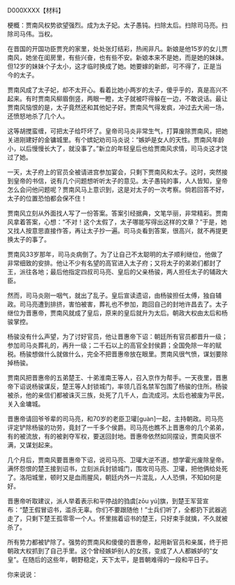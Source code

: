 D000XXXX【材料】

梗概：贾南风权势欲望强烈。成为太子妃。太子愚钝。扫除太后。扫除司马亮。扫除司马伟。当权。



在晋国的开国功臣贾充的家里，处处张灯结彩，热闹非凡。新娘是他15岁的女儿贾南风，她坐在闺房里，有些兴奋，也有些不安。新娘本来不是她，而是她的妹妹。但12岁的妹妹个子太小，这才临时换成了她。她要嫁的新郎，可不得了，正是当今的太子。

贾南风成了太子妃，却不太开心。看着比她小两岁的太子，傻乎乎的，真是高兴不起来。有时贾南风柳眉倒竖，两眼一瞪，太子就被吓得躲在一边，不敢说话。最让贾南风恼恨的是，太子竟然还和其他妃子好。贾南风气得发疯，冲过去大闹一场，还愤怒地杀了几个人。

这等胡搅蛮缠，可把太子给吓坏了。皇帝司马炎非常生气，打算废除贾南风，把她关进刚建好的金镛城里。有个嫔妃劝司马炎说：“嫉妒是女人的天性。贾南风年龄小，以后慢慢长大了，就没事了。”新立的年轻皇后也给贾南风求情，司马炎这才饶过了她。

一天，太子府上的官员全被请进宫参加宴会，只剩下贾南风和太子。这时，突然接到皇帝的书信，说有几个问题想听听太子的意见。太子愚钝的事，人人皆知，皇帝怎么会问他问题呢？贾南风马上意识到，这是对太子的一次考察。倘若回答不好，太子的位置恐怕都会保不住！

贾南风立刻从外面找人写了一份答案。答案引经据典，文笔华丽，非常精彩。贾南风拿着答案，心想：“不对！这个太假了，太子哪能写得出这样的文章？”于是，她又找人按意思直接作答，再让太子抄一遍。司马炎看到答案，很高兴，就不再提更换太子的事了。

贾南风33岁那年，司马炎病倒了。为了让自己不太聪明的太子顺利继位，他做了非常细致的安排。他让不少有名望的高官进入太子府；又将太子的弟弟们都封了王，派往各地；最后他指定四叔司马亮、皇后的父亲杨骏，两人担任太子的辅政大臣。

然而，司马炎刚一咽气，就出了乱子。皇后宣读遗诏，由杨骏担任太傅，独自辅政。司马亮遭到排挤，害怕被害，葬礼也不参加，跑回自己的封地许昌去了。太子继位为晋惠帝，贾南风就成了皇后，原来的皇后就升为太后。朝政大权由太后和杨骏掌控。

杨骏没有什么声望，为了讨好官员，他让晋惠帝下诏：朝廷所有官员都晋升一级；参加司马炎葬礼的，再升一级；二千石以上的高官全封侯爵；全国免除一年的赋税。杨骏想做什么就做什么，完全不把晋惠帝放在眼里。贾南风很气愤，谋划要除掉杨骏。

贾南风把晋惠帝的五弟楚王、十弟淮南王等人，召入京作为帮手。一天夜里，晋惠帝下诏说杨骏谋反，楚王等人封锁城门，率领几百名禁军包围了杨骏的住所。杨骏被杀，他的亲信们都被诛灭三族，处死了几千人，血流成河。太后也被废为平民，关入金墉城。

晋惠帝请回爷爷辈的司马亮，和70岁的老臣卫瓘[guàn]一起，主持朝政。司马亮评定铲除杨骏的功劳，竟封了一千多个侯爵。司马亮也瞧不上晋惠帝的几个弟弟，有的被流放，有的被剥夺军权，要送回封地。晋惠帝依然如同摆设，贾南风很不满，又谋划起来。

几个月后，贾南风要晋惠帝下诏，说司马亮、卫瓘大逆不道，想学霍光废除皇帝。满怀怨恨的楚王接到诏书，立刻派兵封锁城门，围攻司马亮、卫瓘，把他俩给处死了。洛阳城里，顿时又是血雨腥风，朝廷内外一片混乱，人人恐惧，不知如何是好。

晋惠帝听取建议，派人举着表示和平停战的驺虞[zōu yú]旗，到楚王军营宣布：“楚王假冒诏书，滥杀无辜。你们不要跟随他！”士兵们听了，全都扔下武器逃走了，只剩下楚王孤零零一个人。怀里揣着诏书的楚王，只好束手就擒，不久就被杀了。

所有势力都被铲除了。强势的贾南风和傻傻的晋惠帝，起用新官员和亲属，终于把朝政大权抓到了自己手里。这个曾经嫉妒别人的女孩，变成了人人都嫉妒的“女皇”。在随后的这些年，朝野稳定，天下太平，是晋朝难得的一段和平日子。



你来说说：










